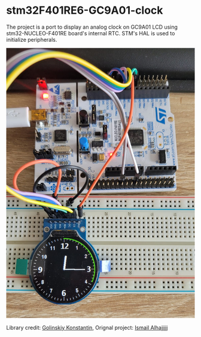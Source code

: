 # stm32F401RE6-GC9A01-clock
The project is a port to display an analog clock on GC9A01 LCD using stm32-NUCLEO-F401RE board's internal RTC. STM's HAL is used to initialize peripherals.

![Clock](/images/stm32_clock.jpeg)

Library credit: [Golinskiy Konstantin](https://github.com/GolinskiyKonstantin),
Orignal project: [Ismail Alhajjjjj](https://github.com/offpic/GC9A01-DMA-TFT-STM32-STM32F401-CLOCK)
